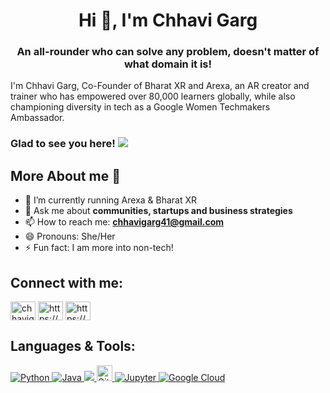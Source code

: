 <h1 align = "center"> Hi 👋, I'm Chhavi Garg </h1>
<h3 align = "center">An all-rounder who can solve any problem, doesn't matter of what domain it is! </h3>

I'm Chhavi Garg, Co-Founder of Bharat XR and Arexa, an AR creator and trainer who has empowered over 80,000 learners globally, while also championing diversity in tech as a Google Women Techmakers Ambassador.

### Glad to see you here! ![](https://komarev.com/ghpvc/?username=chhavi-gg&label=Views&color=blue&style=plastic")

## More About me 💬 

- 🔭 I’m currently running Arexa & Bharat XR
- 💬 Ask me about **communities, startups and business strategies**
- 📫 How to reach me: **chhavigarg41@gmail.com**
- 😄 Pronouns: She/Her
- ⚡ Fun fact: I am more into non-tech!
  
## Connect with me:

<p align="left">
<a href="https://twitter.com/chhavigg" target="blank"><img align="center" src="https://cdn.jsdelivr.net/npm/simple-icons@3.0.1/icons/twitter.svg" alt="chhavigg" height="30" width="40" /></a>
<a href="https://linkedin.com/in/chhavigg/" target="blank"><img align="center" src="https://cdn.jsdelivr.net/npm/simple-icons@3.0.1/icons/linkedin.svg" alt="https://www.linkedin.com/in/chhavigg/" height="30" width="40" /></a>
<a href="https://instagram.com/chhavigg/" target="blank"><img align="center" src="https://cdn.jsdelivr.net/npm/simple-icons@3.0.1/icons/instagram.svg" alt="https://www.instagram.com/chhavigg/" height="30" width="40" /></a>
</p>

## Languages & Tools:

<p align="left">  
  <a href="https://www.python.org/" target="_blank"> <img alt="Python" src="https://img.shields.io/badge/python%20-%2314354C.svg?&style=for-the-badge&logo=python&logoColor=white"/> </a> 
  <a href="https://www.oracle.com/java/technologies/" target="_blank"> <img alt="Java" src="https://img.shields.io/badge/Java-2C2D72?style=for-the-badge&logo=java&logoColor=white"/> </a>
  <a href="https://opencv.org/" target="_blank"> <img src="https://img.shields.io/badge/OpenCV-27338e?style=for-the-badge&logo=OpenCV&logoColor=white" /> </a> 
  <a href="https://git-scm.com/" target="_blank"> <img src="https://img.shields.io/badge/Git-282C34?logo=git" alt="Git logo" title="Git" height="25" /> </a> 
  <a href="https://jupyter.org/" target="_blank"> <img alt="Jupyter" src="https://img.shields.io/badge/Jupyter%20-%23F37626.svg?&style=for-the-badge&logo=Jupyter&logoColor=white" /> </a> 
  <a href = "https://cloud.google.com/" target = "_blank"> <img alt="Google Cloud" src="https://img.shields.io/badge/Google%20Cloud%20-%234285F4.svg?&style=for-the-badge&logo=google-cloud&logoColor=white"/> </a>
